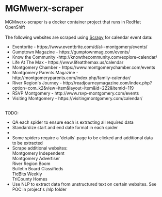 # MGMwerx-scraper

MGMwerx-scraper is a docker container project that runs in RedHat OpenShift <BR/>
<BR/>
The following websites are scraped using <a href="https://scrapy.org/">Scrapy</a> for calendar event data:<BR/>
<UL>
<LI>Eventbrite - https://www.eventbrite.com/d/al--montgomery/events/</LI>
<LI>Gumptown Magazine - https://gumptownmag.com/events/</LI>
<LI>Know the Community -http://knowthecommunity.com/explore-calendar/</LI>
<LI>Life At The Max - https://www.lifeatthemax.us/calendar</LI>
<LI>Montgomery Chamber - https://www.montgomerychamber.com/events</LI>
<LI>Montgomery Parents Magazine - http://montgomeryparents.com/index.php/family-calendar/</LI>
<LI>River Region's Journey - http://readjourneymagazine.com/index.php?option=com_k2&view=item&layout=item&id=222&Itemid=119</LI>
<LI>RSVP Montgomery - http://www.rsvp-montgomery.com/events</LI>
<LI>Visiting Montgomery - https://visitingmontgomery.com/calendar/</LI>
</UL>
<BR/>
TODO:<BR/>
<UL>
<LI>QA each spider to ensure each is extracting all required data</LI>
<LI>Standardize start and end date format in each spider<LI>
<LI>Some spiders require a 'details' page to be clicked and additional data to be extracted</LI>
<LI>Scrape additional websites:<BR/>
Montgomery Independent<BR/>
Montgomery Advertiser<BR/>
River Region Boom<BR/>
Bulletin Board Classifieds<BR/>
TidBits Weekly<BR/>
TriCounty Homes<BR/>
</LI>
<LI>Use NLP to extract data from unstructured text on certain websites.  See POC in project's /nlp folder</LI>
</UL>
